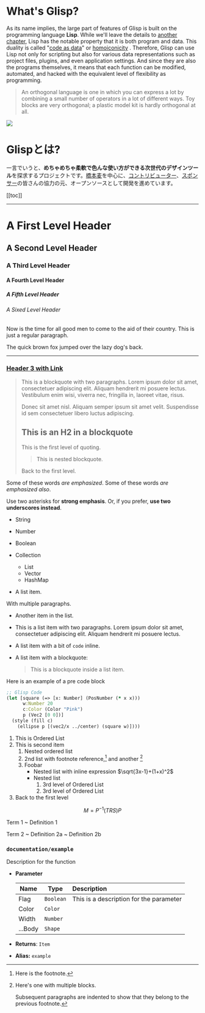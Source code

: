# What's Glisp?

As its name implies, the large part of features of Glisp is built on the programming language **Lisp**. While we'll leave the details to [another chapter](why-lisp), Lisp has the notable property that it is both program and data. This duality is called "[code as data](https://en.wikipedia.org/wiki/Code_as_data)" or [homoiconicity](https://en.wikipedia.org/wiki/Homoiconicity) . Therefore, Glisp can use Lisp not only for scripting but also for various data representations such as project files, plugins, and even application settings. And since they are also the programs themselves, it means that each function can be modified, automated, and hacked with the equivalent level of flexibility as programming.

> An orthogonal language is one in which you can express a lot by combining a small number of operators in a lot of different ways. Toy blocks are very orthogonal; a plastic model kit is hardly orthogonal at all.

![](https://glisp.app/docs/_media/screenshot.png)

# Glispとは?

一言でいうと、**めちゃめちゃ柔軟で色んな使い方ができる次世代のデザインツール**を探求するプロジェクトです。[橋本麦](https://baku89.com)を中心に、[コントリビューター](https://github.com/baku89/glisp/graphs/contributors)、[スポンサー](https://github.com/sponsors/baku89?o=sd&sc=t)の皆さんの協力の元、オープンソースとして開発を進めています。

[[toc]]

---

# A First Level Header

## A Second Level Header

### A Third Level Header

#### A Fourth Level Header

##### A Fifth Level Header

###### A Sixed Level Header

Now is the time for all good men to come to
the aid of their country. This is just a
regular paragraph.

The quick brown fox jumped over the lazy
dog's back.

---

### [Header 3 with Link](https://baku89.com)

> This is a blockquote with two paragraphs. Lorem ipsum dolor sit amet,
> consectetuer adipiscing elit. Aliquam hendrerit mi posuere lectus.
> Vestibulum enim wisi, viverra nec, fringilla in, laoreet vitae, risus.
>
> Donec sit amet nisl. Aliquam semper ipsum sit amet velit. Suspendisse
> id sem consectetuer libero luctus adipiscing.
>
> ## This is an H2 in a blockquote
>
> This is the first level of quoting.
>
> > This is nested blockquote.
>
> Back to the first level.

Some of these words _are emphasized_.
Some of these words _are emphasized also_.

Use two asterisks for **strong emphasis**.
Or, if you prefer, **use two underscores instead**.

- String
- Number
- Boolean
- Collection

  - List
  - Vector
  - HashMap

- A list item.

With multiple paragraphs.

- Another item in the list.
- This is a list item with two paragraphs. Lorem ipsum dolor
  sit amet, consectetuer adipiscing elit. Aliquam hendrerit
  mi posuere lectus.

- A list item with a bit of `code` inline.
- A list item with a blockquote:

  > This is a blockquote
  > inside a list item.

Here is an example of a pre code block

```clojure
;; Glisp Code
(let [square (=> [x: Number] (PosNumber (* x x)))
      w:Number 20
      c:Color (Color "Pink")
      p (Vec2 [0 0])]
  (style (fill c)
    (ellipse p [(vec2/x ../center) (square w)])))
```

1. This is Ordered List
2. This is second item
   1. Nested ordered list
   1. 2nd list with footnote reference,[^1] and another [^longnote]
   1. Foobar
      - Nested list with inline expression $\sqrt{3x-1}+(1+x)^2$
      - Nested list
        1. 3rd level of Ordered List
        1. 3rd level of Ordered List
3. Back to the first level

[^1]: Here is the footnote.
[^longnote]: Here's one with multiple blocks.

    Subsequent paragraphs are indented to show that they
    belong to the previous footnote.

$$
M = P^{-1}  (T R S) P
$$

Term 1
~ Definition 1

Term 2
~ Definition 2a
~ Definition 2b

### `documentation/example`

Description for the function

- **Parameter**

  | Name    | Type      | Description                             |
  | ------- | --------- | :-------------------------------------- |
  | Flag    | `Boolean` | This is a description for the parameter |
  | Color   | `Color`   |                                         |
  | Width   | `Number`  |                                         |
  | ...Body | `Shape`   |                                         |

- **Returns**: `Item`
- **Alias:** `example`
